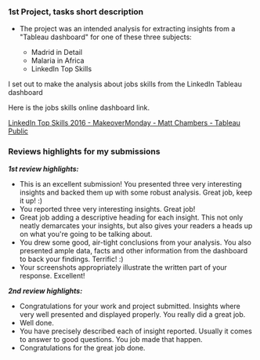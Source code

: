 ### 1st Project, tasks short description

- The project was an intended analysis for extracting insights from a "Tableau dashboard" for one of these  three subjects: 

   - Madrid in Detail
   - Malaria in Africa
   - LinkedIn Top Skills

 I set out to make the analysis about jobs skills from the LinkedIn Tableau dashboard

Here is the jobs skills online dashboard link.

[LinkedIn Top Skills 2016 - MakeoverMonday - Matt Chambers - Tableau Public](https://public.tableau.com/profile/matt.chambers#!/vizhome/LinkedInTopSkills2016-MakeoverMonday/LinkedInTopSkills2016-MakeoverMonday)

### Reviews highlights for my submissions

*__1st review highlights:__*

- This is an excellent submission! You presented three very interesting insights and backed them up with some robust analysis. Great job,
keep it up! :)
- You reported three very interesting insights. Great job!
- Great job adding a descriptive heading for each insight. This not only neatly demarcates your insights, but
also gives your readers a heads up on what you're going to be talking about.
- You drew some good, air-tight conclusions from your analysis. You also presented ample data, facts and other
information from the dashboard to back your findings. Terrific! :)
- Your screenshots appropriately illustrate the written part of your response. Excellent!

*__2nd review highlights:__*

- Congratulations for your work and project submitted. Insights where very well presented and displayed properly. You really did a great
job.
- Well done.
- You have precisely described each of insight reported. Usually it comes to answer to good questions. You job
made that happen.
- Congratulations for the great job done.
